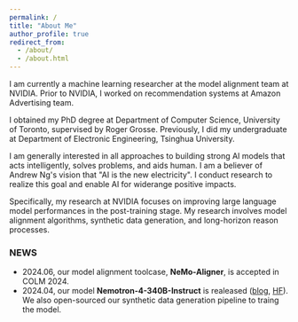 ```yaml
---
permalink: /
title: "About Me"
author_profile: true
redirect_from: 
  - /about/
  - /about.html
---
```


I am currently a machine learning researcher at the model alignment team at NVIDIA. Prior to NVIDIA, I worked on recommendation systems at Amazon Advertising team. 

I obtained my PhD degree at Department of Computer Science, University of Toronto, supervised by Roger Grosse. Previously, I did my undergraduate at Department of Electronic Engineering, Tsinghua University.

I am generally interested in all approaches to building strong AI models that acts intelligently, solves problems, and aids human. I am a believer of Andrew Ng's vision that "AI is the new electricity". I conduct research to realize this goal and enable AI for widerange positive impacts.

Specifically, my research at NVIDIA focuses on improving large language model performances in the post-training stage. My research involves model alignment algorithms, synthetic data generation, and long-horizon reason processes.


### NEWS

* 2024.06, our model alignment toolcase, **NeMo-Aligner**, is accepted in COLM 2024.
* 2024.04, our model **Nemotron-4-340B-Instruct** is realeased ([blog](https://developer.nvidia.com/blog/leverage-our-latest-open-models-for-synthetic-data-generation-with-nvidia-nemotron-4-340b/), [HF](https://huggingface.co/nvidia/Nemotron-4-340B-Instruct)). We also open-sourced our synthetic data generation pipeline to traing the model.